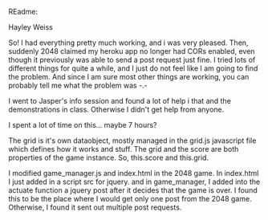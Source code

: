 REadme:

Hayley Weiss

So! I had everything pretty much working, and i was very pleased. Then, suddenly 2048 claimed my heroku app no longer had CORs enabled, even though it previously was able to send a post request just fine. I tried lots of different things for quite a while, and I just do not feel like I am going to find the problem. And since I am sure most other things are working, you can probably tell me what the problem was -.-

I went to Jasper's info session and found a lot of help i that and the demonstrations in class. Otherwise I didn't get help from anyone.

I spent a lot of time on this... maybe 7 hours?

The grid is it's own dataobject, mostly managed in the grid.js javascript file which defines how it works and stuff. The grid and the score are both properties of the game instance. So, this.score and this.grid. 

I modified game_manager.js and index.html in the 2048 game. In index.html I just added in a script src for jquery. and in game_manager, I added into the actuate function a jquery post after it decides that the game is over. I found this to be the place where I would get only one post from the 2048 game. Otherwise, I found it sent out multiple post requests.

